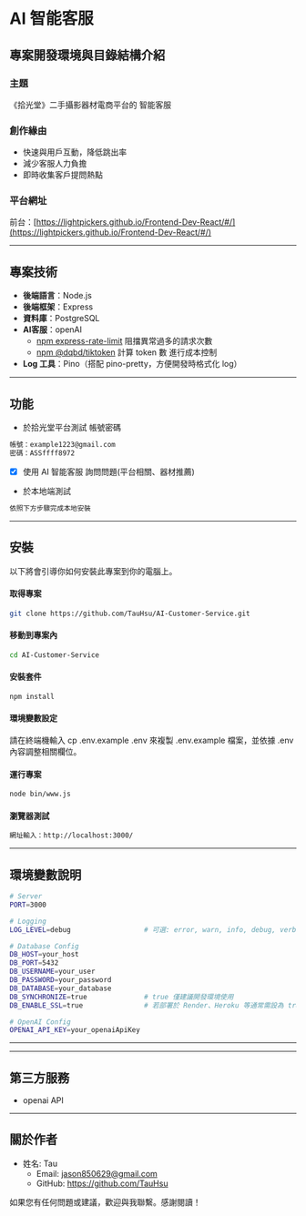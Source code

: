 # AI 智能客服
## 專案開發環境與目錄結構介紹
### 主題
《拾光堂》二手攝影器材電商平台的 智能客服

### 創作緣由
- 快速與用戶互動，降低跳出率
- 減少客服人力負擔
- 即時收集客戶提問熱點

### 平台網址
前台：[https://lightpickers.github.io/Frontend-Dev-React/#/](https://lightpickers.github.io/Frontend-Dev-React/#/)

---

## 專案技術
- **後端語言**：Node.js
- **後端框架**：Express
- **資料庫**：PostgreSQL
- **AI客服**：openAI
  - [npm express-rate-limit](https://docs.google.com/document/d/1ULpoUhgw3VtFKVKErIKAc6BKihg6OLgujegPdwrhnBg/edit?usp=drive_link) 阻擋異常過多的請求次數
  - [npm @dqbd/tiktoken](https://docs.google.com/document/d/1Z4yAnHxsTsvMfv9UJu_FWcKPXr6FqupQMgDWIKB69xw/edit?usp=drive_link) 計算 token 數 進行成本控制
- **Log 工具**：Pino（搭配 pino-pretty，方便開發時格式化 log）

---

## 功能
- 於拾光堂平台測試
帳號密碼
```bash
帳號：example1223@gmail.com
密碼：ASSffff8972
```
- [x] 使用 AI 智能客服 詢問問題(平台相關、器材推薦)

- 於本地端測試
```bash
依照下方步驟完成本地安裝
```
 
---

## 安裝
以下將會引導你如何安裝此專案到你的電腦上。
#### 取得專案
```bash
git clone https://github.com/TauHsu/AI-Customer-Service.git
```
#### 移動到專案內
```bash
cd AI-Customer-Service
```
#### 安裝套件
```bash
npm install
```
#### 環境變數設定
請在終端機輸入 cp .env.example .env 來複製 .env.example 檔案，並依據 .env 內容調整相關欄位。
#### 運行專案
```bash
node bin/www.js
```
#### 瀏覽器測試
```bash
網址輸入：http://localhost:3000/
```

---

## 環境變數說明
```bash
# Server
PORT=3000

# Logging
LOG_LEVEL=debug                  # 可選: error, warn, info, debug, verbose

# Database Config
DB_HOST=your_host
DB_PORT=5432
DB_USERNAME=your_user
DB_PASSWORD=your_password
DB_DATABASE=your_database
DB_SYNCHRONIZE=true              # true 僅建議開發環境使用
DB_ENABLE_SSL=true               # 若部署於 Render、Heroku 等通常需設為 true

# OpenAI Config
OPENAI_API_KEY=your_openaiApiKey
```

---

---

## 第三方服務
- openai API

---

## 關於作者

- 姓名: Tau 
  - Email: jason850629@gmail.com
  - GitHub: https://github.com/TauHsu

如果您有任何問題或建議，歡迎與我聯繫。感謝閱讀！
